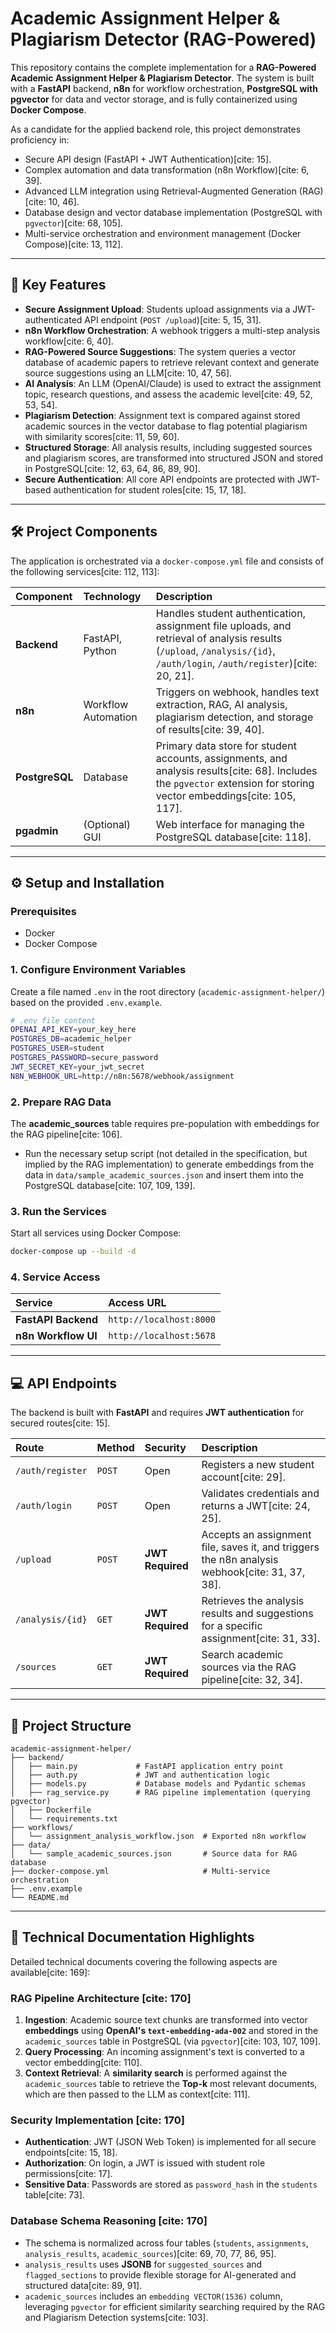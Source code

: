 # Academic Assignment Helper & Plagiarism Detector (RAG-Powered)

This repository contains the complete implementation for a **RAG-Powered Academic Assignment Helper & Plagiarism Detector**. The system is built with a **FastAPI** backend, **n8n** for workflow orchestration, **PostgreSQL with pgvector** for data and vector storage, and is fully containerized using **Docker Compose**.

As a candidate for the applied backend role, this project demonstrates proficiency in:

* Secure API design (FastAPI + JWT Authentication)[cite: 15].
* Complex automation and data transformation (n8n Workflow)[cite: 6, 39].
* Advanced LLM integration using Retrieval-Augmented Generation (RAG)[cite: 10, 46].
* Database design and vector database implementation (PostgreSQL with `pgvector`)[cite: 68, 105].
* Multi-service orchestration and environment management (Docker Compose)[cite: 13, 112].

---

## 🚀 Key Features

* **Secure Assignment Upload**: Students upload assignments via a JWT-authenticated API endpoint (`POST /upload`)[cite: 5, 15, 31].
* **n8n Workflow Orchestration**: A webhook triggers a multi-step analysis workflow[cite: 6, 40].
* **RAG-Powered Source Suggestions**: The system queries a vector database of academic papers to retrieve relevant context and generate source suggestions using an LLM[cite: 10, 47, 56].
* **AI Analysis**: An LLM (OpenAI/Claude) is used to extract the assignment topic, research questions, and assess the academic level[cite: 49, 52, 53, 54].
* **Plagiarism Detection**: Assignment text is compared against stored academic sources in the vector database to flag potential plagiarism with similarity scores[cite: 11, 59, 60].
* **Structured Storage**: All analysis results, including suggested sources and plagiarism scores, are transformed into structured JSON and stored in PostgreSQL[cite: 12, 63, 64, 86, 89, 90].
* **Secure Authentication**: All core API endpoints are protected with JWT-based authentication for student roles[cite: 15, 17, 18].

---

## 🛠️ Project Components

The application is orchestrated via a `docker-compose.yml` file and consists of the following services[cite: 112, 113]:

| Component            | Technology          | Description                                                                                                                                                                                        |
| :------------------- | :------------------ | :------------------------------------------------------------------------------------------------------------------------------------------------------------------------------------------------- |
| **Backend**    | FastAPI, Python     | Handles student authentication, assignment file uploads, and retrieval of analysis results (`/upload`, `/analysis/{id}`, `/auth/login`, `/auth/register`)[cite: 20, 21].      |
| **n8n**        | Workflow Automation | Triggers on webhook, handles text extraction, RAG, AI analysis, plagiarism detection, and storage of results[cite: 39, 40].                                                           |
| **PostgreSQL** | Database            | Primary data store for student accounts, assignments, and analysis results[cite: 68]. Includes the `pgvector` extension for storing vector embeddings[cite: 105, 117]. |
| **pgadmin**    | (Optional) GUI      | Web interface for managing the PostgreSQL database[cite: 118].                                                                                                                        |

---

## ⚙️ Setup and Installation

### Prerequisites

* Docker
* Docker Compose

### 1\. Configure Environment Variables

Create a file named `.env` in the root directory (`academic-assignment-helper/`) based on the provided `.env.example`.

```bash
# .env file content
OPENAI_API_KEY=your_key_here
POSTGRES_DB=academic_helper
POSTGRES_USER=student
POSTGRES_PASSWORD=secure_password
JWT_SECRET_KEY=your_jwt_secret
N8N_WEBHOOK_URL=http://n8n:5678/webhook/assignment
```

### 2\. Prepare RAG Data

The **academic\_sources** table requires pre-population with embeddings for the RAG pipeline[cite: 106].

* Run the necessary setup script (not detailed in the specification, but implied by the RAG implementation) to generate embeddings from the data in `data/sample_academic_sources.json` and insert them into the PostgreSQL database[cite: 107, 109, 139].

### 3\. Run the Services

Start all services using Docker Compose:

```bash
docker-compose up --build -d
```

### 4\. Service Access

| Service                   | Access URL                |
| :------------------------ | :------------------------ |
| **FastAPI Backend** | `http://localhost:8000` |
| **n8n Workflow UI** | `http://localhost:5678` |

---

## 💻 API Endpoints

The backend is built with **FastAPI** and requires **JWT authentication** for secured routes[cite: 15].

| Route              | Method   | Security               | Description                                                                                                 |
| :----------------- | :------- | :--------------------- | :---------------------------------------------------------------------------------------------------------- |
| `/auth/register` | `POST` | Open                   | Registers a new student account[cite: 29].                                                     |
| `/auth/login`    | `POST` | Open                   | Validates credentials and returns a JWT[cite: 24, 25].                                         |
| `/upload`        | `POST` | **JWT Required** | Accepts an assignment file, saves it, and triggers the n8n analysis webhook[cite: 31, 37, 38]. |
| `/analysis/{id}` | `GET`  | **JWT Required** | Retrieves the analysis results and suggestions for a specific assignment[cite: 31, 33].        |
| `/sources`       | `GET`  | **JWT Required** | Search academic sources via the RAG pipeline[cite: 32, 34].                                    |

---

## 📂 Project Structure

```
academic-assignment-helper/
├── backend/
│   ├── main.py             # FastAPI application entry point
│   ├── auth.py             # JWT and authentication logic
│   ├── models.py           # Database models and Pydantic schemas
│   ├── rag_service.py      # RAG pipeline implementation (querying pgvector)
│   ├── Dockerfile
│   └── requirements.txt
├── workflows/
│   └── assignment_analysis_workflow.json  # Exported n8n workflow
├── data/
│   └── sample_academic_sources.json       # Source data for RAG database
├── docker-compose.yml                     # Multi-service orchestration
├── .env.example
└── README.md
```

---

## 🧠 Technical Documentation Highlights

Detailed technical documents covering the following aspects are available[cite: 169]:

### RAG Pipeline Architecture [cite: 170]

1. **Ingestion**: Academic source text chunks are transformed into vector **embeddings** using **OpenAI's `text-embedding-ada-002`** and stored in the `academic_sources` table in PostgreSQL (via `pgvector`)[cite: 103, 107, 109].
2. **Query Processing**: An incoming assignment's text is converted to a vector embedding[cite: 110].
3. **Context Retrieval**: A **similarity search** is performed against the `academic_sources` table to retrieve the **Top-k** most relevant documents, which are then passed to the LLM as context[cite: 111].

### Security Implementation [cite: 170]

* **Authentication**: JWT (JSON Web Token) is implemented for all secure endpoints[cite: 15, 18].
* **Authorization**: On login, a JWT is issued with student role permissions[cite: 17].
* **Sensitive Data**: Passwords are stored as `password_hash` in the `students` table[cite: 73].

### Database Schema Reasoning [cite: 170]

* The schema is normalized across four tables (`students`, `assignments`, `analysis_results`, `academic_sources`)[cite: 69, 70, 77, 86, 95].
* `analysis_results` uses **JSONB** for `suggested_sources` and `flagged_sections` to provide flexible storage for AI-generated and structured data[cite: 89, 91].
* `academic_sources` includes an `embedding VECTOR(1536)` column, leveraging `pgvector` for efficient similarity searching required by the RAG and Plagiarism Detection systems[cite: 103].
